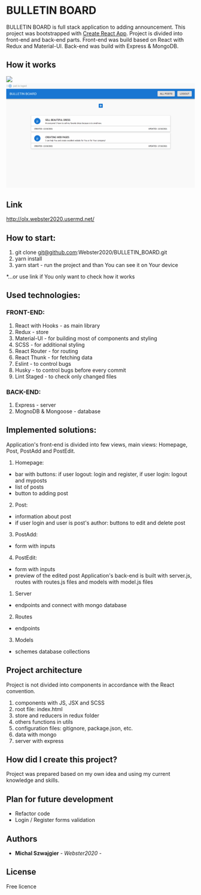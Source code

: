# BULLETIN BOARD

BULLETIN BOARD is full stack application to adding announcement. This project was bootstrapped with [Create React App](https://github.com/facebook/create-react-app). Project is divided into front-end and back-end parts. Front-end was build based on React with Redux and Material-UI. Back-end was build with Express & MongoDB.

## How it works
![](BULLETIN_BOARD_1.gif)
![](BULLETIN_BOARD_2.gif)

## Link
http://olx.webster2020.usermd.net/

## How to start:
1. git clone git@github.com:Webster2020/BULLETIN_BOARD.git
2. yarn install
3. yarn start - run the project and than You can see it on Your device

*...or use link if You only want to check how it works

## Used technologies:

### FRONT-END:
 1. React with Hooks - as main library
 2. Redux - store
 3. Material-UI - for building most of components and styling
 4. SCSS - for additional styling
 6. React Router - for routing
 7. React Thunk - for fetching data
 8. Eslint - to control bugs
 9. Husky - to control bugs before every commit
 10. Lint Staged - to check only changed files
### BACK-END:
 1. Express - server
 2. MognoDB & Mongoose - database

## Implemented solutions:
Application's front-end is divided into few views, main views: Homepage, Post, PostAdd and PostEdit.
 1. Homepage:
 - bar with buttons: if user logout: login and register, if user login: logout and myposts 
 - list of posts
 - button to adding post
 2. Post:
 - information about post
 - if user login and user is post's author: buttons to edit and delete post
 3. PostAdd: 
 - form with inputs 
 4. PostEdit:
 - form with inputs 
 - preview of the edited post
Application's back-end is built with server.js, routes with routes.js files and models with model.js files
 1. Server
 - endpoints and connect with mongo database
 2. Routes
 - endpoints
 3. Models
 - schemes database collections

## Project architecture
Project is not divided into components in accordance with the React convention.
 1. components with JS, JSX and SCSS
 2. root file: index.html
 3. store and reducers in redux folder
 4. others functions in utils
 5. configuration files: gitignore, package.json, etc.
 6. data with mongo
 7. server with express

## How did I create this project?
Project was prepared based on my own idea and using my current knowledge and skills.

## Plan for future development
- Refactor code
- Login / Register forms validation

## Authors
* **Michal Szwajgier** - *Webster2020* - 

## License
Free licence
